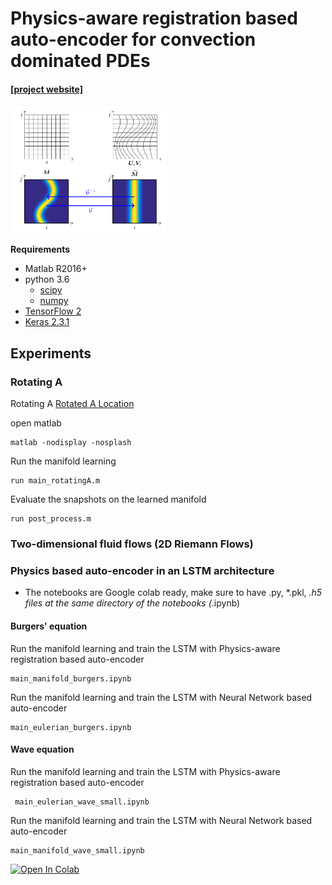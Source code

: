 # Physics-aware registration based auto-encoder for convection dominated PDEs
#### [[project website]](http://www.rmojgani.com)
<img src="data/schematic.png" width="250">

**Requirements**
- Matlab R2016+
- python 3.6
	- [scipy](https://pypi.org/project/scipy/)
	- [numpy](https://pypi.org/project/numpy/)
- [TensorFlow 2](https://www.tensorflow.org/install)
- [Keras 2.3.1](https://pypi.org/project/Keras/)

## Experiments
### Rotating A
Rotating A [Rotated A Location](./Experiments/rotatedA) 

open matlab
```
matlab -nodisplay -nosplash
```

Run the manifold learning
```
run main_rotatingA.m
```

Evaluate the snapshots on the learned manifold
```
run post_process.m
```

### Two-dimensional fluid flows (2D Riemann Flows)

### Physics based auto-encoder in an LSTM architecture
* The notebooks are Google colab ready, make sure to have .py, *.pkl, *.h5 files at the same directory of the notebooks (*.ipynb)

#### Burgers' equation

Run the manifold learning and train the LSTM with Physics-aware registration based auto-encoder
```
main_manifold_burgers.ipynb
```

Run the manifold learning and train the LSTM with Neural Network based auto-encoder
```
main_eulerian_burgers.ipynb
```

#### Wave equation

Run the manifold learning and train the LSTM with Physics-aware registration based auto-encoder
```
 main_eulerian_wave_small.ipynb
```

Run the manifold learning and train the LSTM with Neural Network based auto-encoder
```
main_manifold_wave_small.ipynb
```


[![Open In Colab](https://colab.research.google.com/assets/colab-badge.svg)](./Experiments/LSTM/Wave/main_manifold_wave_small.ipynb)

